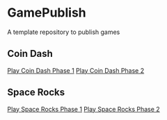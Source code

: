 # GamePublish
A template repository to publish games

## Coin Dash
[Play Coin Dash Phase 1](CoinDashP1/)
[Play Coin Dash Phase 2](CoinDashP2/)

## Space Rocks
[Play Space Rocks Phase 1](SpaceRocksP1/)
[Play Space Rocks Phase 2](SpaceRocksP2/)